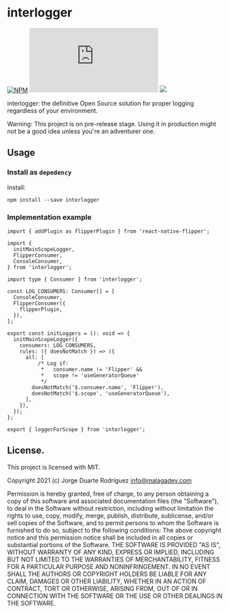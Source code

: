 # interlogger

[![NPM](https://img.shields.io/npm/v/interlogger)](https://github.com/jduarter/interlogger)
[![type-coverage](https://img.shields.io/badge/dynamic/json.svg?label=type-coverage&prefix=%E2%89%A5&suffix=%&query=$.typeCoverage.atLeast&uri=https%3A%2F%2Fraw.githubusercontent.com%2Fjduarter%2Finterlogger%2Fmaster%2Fpackage.json)](https://github.com/jduarter/interlogger)
<a href="https://codeclimate.com/github/jduarter/interlogger/maintainability"><img src="https://api.codeclimate.com/v1/badges/b2d14de2ab2bfc28a5f6/maintainability" /></a>

interlogger: the definitive Open Source solution for proper logging regardless of your environment.

Warning: This project is on pre-release stage. Using it in production might not be a good idea unless you're an adventurer one.

## Usage

### Install as `depedency`

Install:

```
npm install --save interlogger
```

### Implementation example

```
import { addPlugin as flipperPlugin } from 'react-native-flipper';

import {
  initMainScopeLogger,
  FlipperConsumer,
  ConsoleConsumer,
} from 'interlogger';

import type { Consumer } from 'interlogger';

const LOG_CONSUMERS: Consumer[] = [
  ConsoleConsumer,
  FlipperConsumer({
    flipperPlugin,
  }),
];

export const initLoggers = (): void => {
  initMainScopeLogger({
    consumers: LOG_CONSUMERS,
    rules: ({ doesNotMatch }) => ({
      all: [
          /* Log if:
           *   consumer.name != 'Flipper' &&
           *   scope != 'useGeneratorQueue'
           */
        doesNotMatch('$.consumer.name', 'Flipper'),
        doesNotMatch('$.scope', 'useGeneratorQueue'),
      ],
    }),
  });
};

export { loggerForScope } from 'interlogger';
```

## License.

This project is licensed with MIT.

Copyright 2021 (c) Jorge Duarte Rodríguez <info@malagadev.com>

Permission is hereby granted, free of charge, to any person obtaining a copy of this software and associated documentation files (the "Software"), to deal in the Software without restriction, including without limitation the rights to use, copy, modify, merge, publish, distribute, sublicense, and/or sell copies of the Software, and to permit persons to whom the Software is furnished to do so, subject to the following conditions:
The above copyright notice and this permission notice shall be included in all copies or substantial portions of the Software.
THE SOFTWARE IS PROVIDED "AS IS", WITHOUT WARRANTY OF ANY KIND, EXPRESS OR IMPLIED, INCLUDING BUT NOT LIMITED TO THE WARRANTIES OF MERCHANTABILITY, FITNESS FOR A PARTICULAR PURPOSE AND NONINFRINGEMENT. IN NO EVENT SHALL THE AUTHORS OR COPYRIGHT HOLDERS BE LIABLE FOR ANY CLAIM, DAMAGES OR OTHER LIABILITY, WHETHER IN AN ACTION OF CONTRACT, TORT OR OTHERWISE, ARISING FROM, OUT OF OR IN CONNECTION WITH THE SOFTWARE OR THE USE OR OTHER DEALINGS IN THE SOFTWARE.
